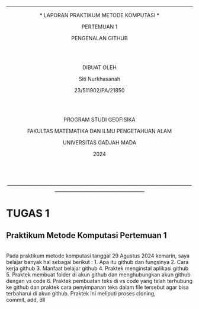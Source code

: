 ---
<p align="center">
* LAPORAN PRAKTIKUM METODE KOMPUTASI *
<p> 

<p align="center">
PERTEMUAN 1   
<p>

<p align="center">
PENGENALAN GITHUB
<p>
<br>
<br>
<p align="center">
DIBUAT OLEH  
<p>
<p align="center">
Siti Nurkhasanah
<p>
<p align="center">
23/511902/PA/21850
<p>
<br>
<br>
<p align="center">
PROGRAM STUDI GEOFISIKA
<p>
<p align="center">
FAKULTAS MATEMATIKA DAN ILMU PENGETAHUAN ALAM
<p>
<p align="center">
UNIVERSITAS GADJAH MADA
<p>
<p align="center">
2024
<p>
<br>
<br>
<p align="center">
____________________________________________________________________________________________________________________
<p>

# TUGAS 1
## Praktikum Metode Komputasi Pertemuan 1
<br>
Pada praktikum metode komputasi tanggal 29 Agustus 2024 kemarin, saya belajar banyak hal sebagai berikut :
1. Apa itu github dan fungsinya                              
2. Cara kerja github
3. Manfaat belajar github
4. Praktek menginstal aplikasi github
5. Praktek membuat folder di akun github dan menghubungkan akun github dengan vs code
6. Praktek pembuatan teks di vs code yang telah terhubung ke github dan praktek cara penyimpanan teks dalam file tersebut agar bisa terbaharui di akun github. Praktek ini meliputi proses cloning, commit, add, dll